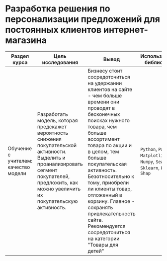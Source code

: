 # Разработка решения по персонализации предложений для постоянных клиентов интернет-магазина

Раздел курса| Цель исследования | Вывод | Используемые библиотеки
------------- |------------------|---------------- | -----------------------
Обучение с учителем: качество модели |Разработать модель, которая предскажет вероятность снижения покупательской активности. Выделить и проанализировать сегмент покупателей, предложить, как можно увеличить их покупательскую активность. | Бизнесу стоит сосредоточиться на удержании клиентов на сайте - чем больше времени они проводят в бесконечных поисках нужного товара, чем больше ассортимент товара по акции и в целом, тем больше покупательская активность. Безотносительно к тому, приобрели ли клиенты товар, отложенный в корзину. Главное - сохранять привлекательность сайта. Рекомендуется сосредоточиться на категории "Товары для детей" | `Python`, `Pandas`, `Matplotlib`, `Numpy`, `Seaborn` `Sklearn`, `Phik`, `Shap`
